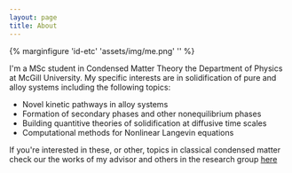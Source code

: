 ```yaml
---
layout: page
title: About
---
```


{% marginfigure 'id-etc' 'assets/img/me.png' '' %}

I'm a MSc student in Condensed Matter Theory the Department of Physics at McGill University. My specific interests are in solidification of pure and alloy systems including the following topics:

* Novel kinetic pathways in alloy systems
* Formation of secondary phases and other nonequilibrium phases
* Building quantitive theories of solidification at diffusive time scales
* Computational methods for Nonlinear Langevin equations

If you're interested in these, or other, topics in classical condensed matter check our the works of my advisor and others in the research group [here](http://www.physics.mcgill.ca/~provatas/.index.html)
